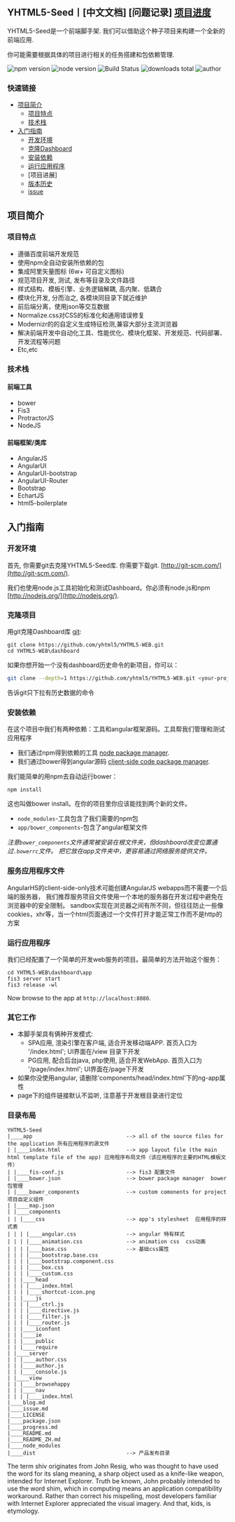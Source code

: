 ## YHTML5-Seed丨[中文文档] [问题记录] [项目进度]


YHTML5-Seed是一个前端脚手架. 我们可以借助这个种子项目来构建一个全新的前端应用.   

你可能需要根据具体的项目进行相关的任务搭建和包依赖管理.
               
![npm version] ![node version] ![Build Status] ![downloads total] ![author]


### 快速链接
- [项目简介](#项目简介)
    - [项目特点](#项目特点)
    - [技术栈](#浏览器兼容)
- [入门指南](#入门指南)
    - [开发环境](#开发环境)
    - [克隆Dashboard](#克隆Dashboard)
    - [安装依赖](#安装依赖)
    - [运行应用程序](#运行应用程序)
    - [项目进展]
    - [版本历史](https://github.com/yhtml5/FW-Dashboard/blob/master/changeLog.md)
    - [issue]
    

## 项目简介

### 项目特点

  * 遵循百度前端开发规范
  * 使用npm全自动安装所依赖的包
  * 集成阿里矢量图标 (6w+ 可自定义图标)
  * 规范项目开发, 测试, 发布等目录及文件路径
  * 样式结构、模板引擎、业务逻辑解耦, 高内聚、低耦合
  * 模块化开发, 分而治之, 各模块同目录下就近维护 
  * 前后端分离，使用json等交互数据
  * Normalize.css对CSS的标准化和通用错误修复
  * Modernizr的的自定义生成特征检测,兼容大部分主流浏览器
  * 解决前端开发中自动化工具、性能优化、模块化框架、开发规范、代码部署、开发流程等问题 
  * Etc,etc

### 技术栈

#### 前端工具
  * bower
  * Fis3
  * ProtractorJS
  * NodeJS 

#### 前端框架/类库

  * AngularJS
  * AngularUI
  * AngularUI-bootstrap
  * AngularUI-Router
  * Bootstrap
  * EchartJS 
  * html5-boilerplate

## 入门指南

### 开发环境

首先, 你需要git去克隆YHTML5-Seed库. 你需要下载git. [http://git-scm.com/](http://git-scm.com/).

我们也使用node.js工具初始化和测试Dashboard。你必须有node.js和npm
[http://nodejs.org/](http://nodejs.org/).

 
### 克隆项目

用git克隆Dashboard库
[git][git]:
```
git clone https://github.com/yhtml5/YHTML5-WEB.git
cd YHTML5-WEB\dashboard
```

如果你想开始一个没有dashboard历史命令的新项目，你可以：

```bash
git clone --depth=1 https://github.com/yhtml5/YHTML5-WEB.git <your-project-name>
```

告诉git只下拉有历史数据的命令

### 安装依赖

在这个项目中我们有两种依赖：工具和angular框架源码。工具帮我们管理和测试应用程序

* 我们通过npm得到依赖的工具
[node package manager][npm].
* 我们通过bower得到angular源码
[client-side code package manager][bower].

我们能简单的用npm去自动运行bower：
```
npm install
```

这也叫做bower install。在你的项目里你应该能找到两个新的文件。

* `node_modules`-工具包含了我们需要的npm包
* `app/bower_components`-包含了angular框架文件


*注意`bower_components`文件通常被安装在根文件夹，但dashboard改变位置通过`.bowerrc`文件。
把它放在app文件夹中，更容易通过网络服务提供文件。*



### 服务应用程序文件

AngularHS的client-side-only技术可能创建AngularJS webapps而不需要一个后端的服务器，
我们推荐服务项目文件使用一个本地的服务器在开发过程中避免在浏览器中的安全限制。
sandbox实现在浏览器之间有所不同，但往往防止一些像cookies，xhr等，当一个html页面通过一个文件打开才能正常工作而不是http的方案


### 运行应用程序

我们已经配置了一个简单的开发web服务的项目。最简单的方法开始这个服务：

```
cd YHTML5-WEB\dashboard\app 
fis3 server start
fis3 release -wl
```

Now browse to the app at `http://localhost:8080`.



### 其它工作

* 本脚手架具有俩种开发模式:
  * SPA应用, 渲染引擎在客户端, 适合开发移动端APP. 首页入口为 '/index.html'; UI界面在/view 目录下开发 
  * PG应用, 配合后台java, php使用, 适合开发WebApp. 首页入口为 '/page/index.html'; UI界面在/page下开发  
* 如果你没使用angular, 请删除'components/head/index.html'下的ng-app属性 
* page下的组件链接默认不监听, 注意基于开发根目录进行定位



### 目录布局

```
YHTML5-Seed
|____app                              --> all of the source files for the application 所有应用程序的源文件
| |____index.html                     --> app layout file (the main html template file of the app) 应用程序布局文件（该应用程序的主要的HTML模板文件）
| |____fis-conf.js                    --> fis3 配置文件
| |____bower.json                     --> bower package manager  bower包管理
| |____bower_components               --> custom comonents for project 项目自定义组件
| |____map.json
| |____components
| | |____css                          --> app's stylesheet  应用程序的样式表
| | | |____angular.css                --> angular 特有样式
| | | |____animation.css              --> animation css  css动画
| | | |____base.css                   --> 基础css属性
| | | |____bootstrap.base.css
| | | |____bootstrap.component.css
| | | |____box.css
| | | |____custom.css
| | |____head
| | | |____index.html
| | | |____shortcut-icon.png
| | |____js
| | | |____ctrl.js
| | | |____directive.js
| | | |____filter.js
| | | |____router.js
| | |____iconfont
| | |____ie
| | |____public
| | |____require
| |____server
| | |____author.css
| | |____author.js
| | |____console.js
| |____view
| | |____browsehappy
| | |____nav
| | | |____index.html
|____blog.md
|____issue.md
|____LICENSE
|____package.json
|____progress.md
|____README.md             
|____README_ZH.md
|____node_modules    
|____dist                             --> 产品发布目录
```


The term shiv originates from John Resig, who was thought to have used the word for its slang meaning, 
a sharp object used as a knife-like weapon, intended for Internet Explorer. 
Truth be known, John probably intended to use the word shim, which in computing means an application compatibility workaround. 
Rather than correct his mispelling, most developers familiar with Internet Explorer appreciated the visual imagery. 
And that, kids, is etymology.

[author]:https://img.shields.io/badge/author-yhtml5-blue.svg
[Build Status]:https://img.shields.io/travis/twbs/bootstrap/master.svg
[downloads total]:https://img.shields.io/github/downloads/atom/atom/total.svg
[npm version]:https://img.shields.io/npm/v/npm.svg
[node version]:https://img.shields.io/badge/node-v4.3.2-blue.svg

[bower]: http://bower.io
[changeLog]:https://github.com/yhtml5/FW-Dashboard/blob/master/changeLog.md
[git]: http://git-scm.com/
[http-server]: https://github.com/nodeapps/http-server
[issue]:https://github.com/yhtml5/FW-Dashboard/blob/master/changeLog.md
[jasmine]: http://jasmine.github.io
[karma]: http://karma-runner.github.io
[modernizr]:https://modernizr.com
[npm]: https://www.npmjs.org/
[node]: http://nodejs.org
[problem]:https://github.com/yhtml5/FW-Dashboard/blob/master/question.md
[project progress]:https://github.com/yhtml5/FW-Dashboard/issues?q=%E4%BB%BB%E5%8A%A1+is%3Aopen
[protractor]: https://github.com/angular/protractor
[travis]: https://travis-ci.org/

[问题解析]:https://github.com/yhtml5/YHTML-Seed/issue.md
[项目进度]:https://github.com/yhtml5/YHTML-Seed/progress.md
[英文文档]:https://github.com/yhtml5/YHTML5-Seed/README.md

